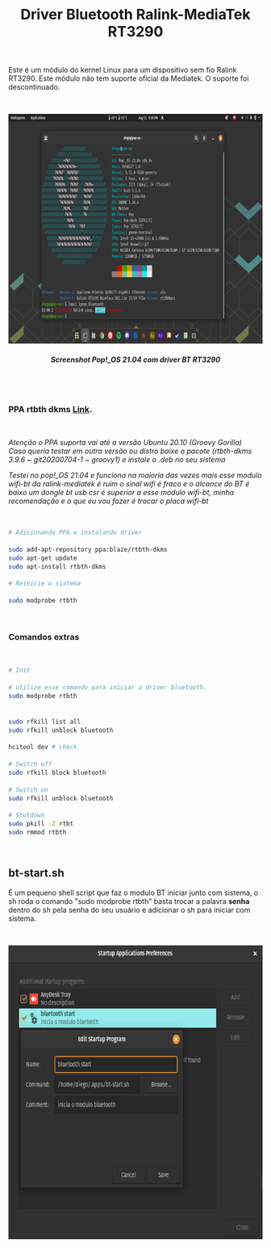 <br>

<h1 align="center">Driver Bluetooth Ralink-MediaTek RT3290</h1>

<br>

Este é um módulo do kernel Linux para um dispositivo sem fio Ralink RT3290.
Este módulo não tem suporte oficial da Mediatek. O suporte foi descontinuado.

<br>

<p align="center">
  <img width="922" height="455" src="assets/screenshot.png">
</p>

<h5 align="center"><em>Screenshot Pop!_OS 21.04 com driver BT RT3290</em></h5>

<br> <br>
 
### PPA rtbth dkms **[Link](https://launchpad.net/~blaze/+archive/ubuntu/rtbth-dkms)**.

<br>

*Atenção o PPA suporta vai até a versão Ubuntu 20.10 (Groovy Gorilla)*  
*Caso queria testar em outra versão ou distro baixe o pacote (rtbth-dkms 3.9.6 ~ git20200704-1 ~ groovy1) e instale o .deb no seu sistema*</p>
*Testei no pop!_OS 21.04 e funciona na maioria das vezes mais esse modulo wifi-bt da ralink-mediatek é ruim o sinal wifi é fraco e o alcance do BT é baixo um dongle bt usb csr é superior a esse modulo wifi-bt, minha recomendação e o que eu vou fazer é trocar o placa wifi-bt*

<br>

```sh
# Adicionando PPA e instalando driver

sudo add-apt-repository ppa:blaze/rtbth-dkms
sudo apt-get update
sudo apt-install rtbth-dkms

# Reinicie o sistema

sudo modprobe rtbth
```
<br>

### Comandos extras

<br> 

```sh
# Init

# utilize esse comando para iniciar o driver bluetooth.
sudo modprobe rtbth


sudo rfkill list all
sudo rfkill unblock bluetooth

hcitool dev # check

# Switch off
sudo rfkill block bluetooth

# Switch on
sudo rfkill unblock bluetooth

# Shutdown
sudo pkill -2 rtbt
sudo rmmod rtbth
```
<br>

## bt-start.sh
É um pequeno shell script que faz o modulo BT iniciar junto com sistema, o sh roda o comando "sudo modprobe rtbth" basta trocar a palavra **senha** dentro do sh pela senha do seu usuário e adicionar o sh para iniciar com sistema.

<br>

<p align="center">
  <img width="653" height="582" src="assets/screenshot2.png">
</p>

<br><br>